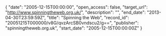 {
  "date": "2005-12-15T00:00:00", 
  "open_access": false, 
  "target_url": "http://www.spinningtheweb.org.uk/", 
  "description": "", 
  "end_date": "2013-04-30T23:59:59Z", 
  "title": "Spinning the Web", 
  "record_id": "20051215T000000/v8G/qvzArcSB0vndscu2/g==", 
  "publisher": "spinningtheweb.org.uk", 
  "start_date": "2005-12-15T00:00:00Z"
}

